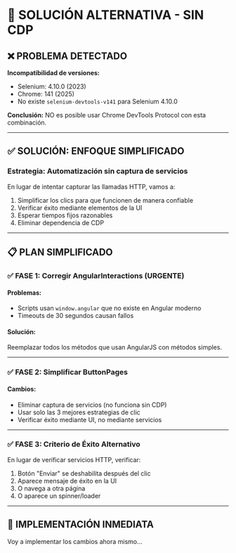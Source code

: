 # 🔧 SOLUCIÓN ALTERNATIVA - SIN CDP

## ❌ PROBLEMA DETECTADO

**Incompatibilidad de versiones:**
- Selenium: 4.10.0 (2023)
- Chrome: 141 (2025)
- No existe `selenium-devtools-v141` para Selenium 4.10.0

**Conclusión:** NO es posible usar Chrome DevTools Protocol con esta combinación.

---

## ✅ SOLUCIÓN: ENFOQUE SIMPLIFICADO

### Estrategia: **Automatización sin captura de servicios**

En lugar de intentar capturar las llamadas HTTP, vamos a:
1. Simplificar los clics para que funcionen de manera confiable
2. Verificar éxito mediante elementos de la UI
3. Esperar tiempos fijos razonables
4. Eliminar dependencia de CDP

---

## 📋 PLAN SIMPLIFICADO

### ✅ FASE 1: Corregir AngularInteractions (URGENTE)

#### Problemas:
- Scripts usan `window.angular` que no existe en Angular moderno
- Timeouts de 30 segundos causan fallos

#### Solución:
Reemplazar todos los métodos que usan AngularJS con métodos simples.

---

### ✅ FASE 2: Simplificar ButtonPages

#### Cambios:
- Eliminar captura de servicios (no funciona sin CDP)
- Usar solo las 3 mejores estrategias de clic
- Verificar éxito mediante UI, no mediante servicios

---

### ✅ FASE 3: Criterio de Éxito Alternativo

En lugar de verificar servicios HTTP, verificar:
1. Botón "Enviar" se deshabilita después del clic
2. Aparece mensaje de éxito en la UI
3. O navega a otra página
4. O aparece un spinner/loader

---

## 🚀 IMPLEMENTACIÓN INMEDIATA

Voy a implementar los cambios ahora mismo...
